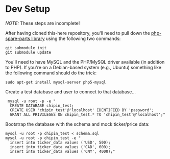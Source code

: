 
# Dev Setup #

*NOTE:* These steps are incomplete!

After having cloned this-here repository, you'll need to pull down the
[php-spare-parts library](https://github.com/JustAHappyKid/php-spare-parts)
using the following two commands:

    git submodule init
    git submodule update

You'll need to have MySQL and the PHP/MySQL driver available (in addition to PHP). If
you're on a Debian-based system (e.g., Ubuntu) something like the following
command should do the trick:

    sudo apt-get install mysql-server php5-mysql

Create a test database and user to connect to that database...

     mysql -u root -p -e "
      CREATE DATABASE chipin_test;
      CREATE USER 'chipin_test'@'localhost' IDENTIFIED BY 'password';
      GRANT ALL PRIVILEGES ON chipin_test.* TO 'chipin_test'@'localhost';"

Bootstrap the database with the schema and mock ticker/price data:

    mysql -u root -p chipin_test < schema.sql
    mysql -u root -p chipin_test -e "
      insert into ticker_data values ('USD', 500);
      insert into ticker_data values ('CAD', 600);
      insert into ticker_data values ('CNY', 4000);"

